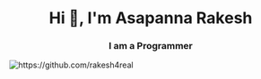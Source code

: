 <h1 align="center">Hi 👋, I'm Asapanna Rakesh</h1>
<h3 align="center">I am a Programmer</h3>
<p align="left"> <img src="https://komarev.com/ghpvc/?username=rakesh4real" alt="https://github.com/rakesh4real" /> </p>

<!--
**rakesh4real/rakesh4real** is a ✨ _special_ ✨ repository because its `README.md` (this file) appears on your GitHub profile.

Here are some ideas to get you started:

- 🔭 I’m currently working on ...
- 🌱 I’m currently learning ...
- 👯 I’m looking to collaborate on ...
- 🤔 I’m looking for help with ...
- 💬 Ask me about ...
- 📫 How to reach me: ...
- 😄 Pronouns: ...
- ⚡ Fun fact: ...
-->
